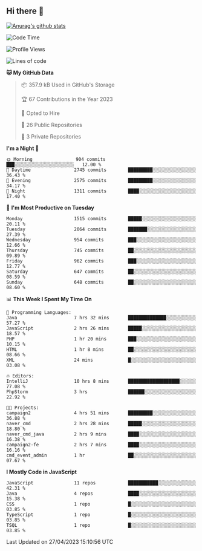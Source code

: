 ## Hi there 👋

[![Anurag's github stats](https://github-readme-stats.vercel.app/api?username=Songwonseok)](https://github.com/anuraghazra/github-readme-stats)



<!--START_SECTION:waka-->
![Code Time](http://img.shields.io/badge/Code%20Time-2%2C209%20hrs%205%20mins-blue)

![Profile Views](http://img.shields.io/badge/Profile%20Views-1-blue)

![Lines of code](https://img.shields.io/badge/From%20Hello%20World%20I%27ve%20Written-35.0%20million%20lines%20of%20code-blue)

**🐱 My GitHub Data** 

> 📦 357.9 kB Used in GitHub's Storage 
 > 
> 🏆 67 Contributions in the Year 2023
 > 
> 💼 Opted to Hire
 > 
> 📜 26 Public Repositories 
 > 
> 🔑 3 Private Repositories 
 > 
**I'm a Night 🦉** 

```text
🌞 Morning                904 commits         ███░░░░░░░░░░░░░░░░░░░░░░   12.00 % 
🌆 Daytime                2745 commits        █████████░░░░░░░░░░░░░░░░   36.43 % 
🌃 Evening                2575 commits        █████████░░░░░░░░░░░░░░░░   34.17 % 
🌙 Night                  1311 commits        ████░░░░░░░░░░░░░░░░░░░░░   17.40 % 
```
📅 **I'm Most Productive on Tuesday** 

```text
Monday                   1515 commits        █████░░░░░░░░░░░░░░░░░░░░   20.11 % 
Tuesday                  2064 commits        ███████░░░░░░░░░░░░░░░░░░   27.39 % 
Wednesday                954 commits         ███░░░░░░░░░░░░░░░░░░░░░░   12.66 % 
Thursday                 745 commits         ██░░░░░░░░░░░░░░░░░░░░░░░   09.89 % 
Friday                   962 commits         ███░░░░░░░░░░░░░░░░░░░░░░   12.77 % 
Saturday                 647 commits         ██░░░░░░░░░░░░░░░░░░░░░░░   08.59 % 
Sunday                   648 commits         ██░░░░░░░░░░░░░░░░░░░░░░░   08.60 % 
```


📊 **This Week I Spent My Time On** 

```text
💬 Programming Languages: 
Java                     7 hrs 32 mins       ██████████████░░░░░░░░░░░   57.27 % 
JavaScript               2 hrs 26 mins       █████░░░░░░░░░░░░░░░░░░░░   18.57 % 
PHP                      1 hr 20 mins        ███░░░░░░░░░░░░░░░░░░░░░░   10.15 % 
HTML                     1 hr 8 mins         ██░░░░░░░░░░░░░░░░░░░░░░░   08.66 % 
XML                      24 mins             █░░░░░░░░░░░░░░░░░░░░░░░░   03.08 % 

🔥 Editors: 
IntelliJ                 10 hrs 8 mins       ███████████████████░░░░░░   77.08 % 
PhpStorm                 3 hrs               ██████░░░░░░░░░░░░░░░░░░░   22.92 % 

🐱‍💻 Projects: 
campaign2                4 hrs 51 mins       █████████░░░░░░░░░░░░░░░░   36.88 % 
naver_cmd                2 hrs 28 mins       █████░░░░░░░░░░░░░░░░░░░░   18.80 % 
naver_cmd_java           2 hrs 9 mins        ████░░░░░░░░░░░░░░░░░░░░░   16.38 % 
campaign2-fe             2 hrs 7 mins        ████░░░░░░░░░░░░░░░░░░░░░   16.16 % 
cmd_event_admin          1 hr                ██░░░░░░░░░░░░░░░░░░░░░░░   07.67 % 
```

**I Mostly Code in JavaScript** 

```text
JavaScript               11 repos            ███████████░░░░░░░░░░░░░░   42.31 % 
Java                     4 repos             ████░░░░░░░░░░░░░░░░░░░░░   15.38 % 
CSS                      1 repo              █░░░░░░░░░░░░░░░░░░░░░░░░   03.85 % 
TypeScript               1 repo              █░░░░░░░░░░░░░░░░░░░░░░░░   03.85 % 
TSQL                     1 repo              █░░░░░░░░░░░░░░░░░░░░░░░░   03.85 % 
```




 Last Updated on 27/04/2023 15:10:56 UTC
<!--END_SECTION:waka-->
